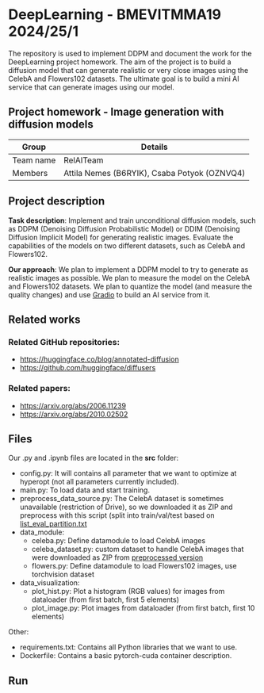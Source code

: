 # DeepLearning - BMEVITMMA19 2024/25/1

The repository is used to implement DDPM and document the work for the DeepLearning project homework. The aim of the project is to build a diffusion model that can generate realistic or very close images using the CelebA and Flowers102 datasets. The ultimate goal is to build a mini AI service that can generate images using our model.

## Project homework - Image generation with diffusion models

| Group  |  Details |
| -------- | ------- |
| Team name | RelAITeam |
| Members | Attila Nemes (B6RYIK), Csaba Potyok (OZNVQ4) | 

## Project description

**Task description**: Implement and train unconditional diffusion models, such as DDPM (Denoising Diffusion Probabilistic Model) or DDIM (Denoising Diffusion Implicit Model) for generating realistic images. Evaluate the capabilities of the models on two different datasets, such as CelebA and Flowers102.

**Our approach**: We plan to implement a DDPM model to try to generate as realistic images as possible. We plan to measure the model on the CelebA and Flowers102 datasets. We plan to quantize the model (and measure the quality changes) and use [Gradio](https://www.gradio.app/) to build an AI service from it.

## Related works

### Related GitHub repositories:
- https://huggingface.co/blog/annotated-diffusion
- https://github.com/huggingface/diffusers

### Related papers:
- https://arxiv.org/abs/2006.11239
- https://arxiv.org/abs/2010.02502

## Files
Our .py and .ipynb files are located in the **src** folder:
- config.py: It will contains all parameter that we want to optimize at hyperopt (not all parameters currently included).
- main.py: To load data and start training.
- preprocess_data_source.py: The CelebA dataset is sometimes unavailable (restriction of Drive), so we downloaded it as ZIP and preprocess with this script (split into train/val/test based on [list_eval_partition.txt](https://drive.google.com/drive/folders/0B7EVK8r0v71pdjI3dmwtNm5jRkE?resourcekey=0-TD_RXHhlG6LPvwHReuw6IA)
- data_module:
  - celeba.py: Define datamodule to load CelebA images
  - celeba_dataset.py: custom dataset to handle CelebA images that were downloaded as ZIP from [preprocessed version](https://drive.google.com/drive/folders/0B7EVK8r0v71pTUZsaXdaSnZBZzg?resourcekey=0-rJlzl934LzC-Xp28GeIBzQ)
  - flowers.py: Define datamodule to load Flowers102 images, use torchvision dataset
- data_visualization:
  - plot_hist.py: Plot a histogram (RGB values) for images from dataloader (from first batch, first 5 elements)
  - plot_image.py: Plot images from dataloader (from first batch, first 10 elements)

Other:
- requirements.txt: Contains all Python libraries that we want to use.
- Dockerfile: Contains a basic pytorch-cuda container description.

## Run

